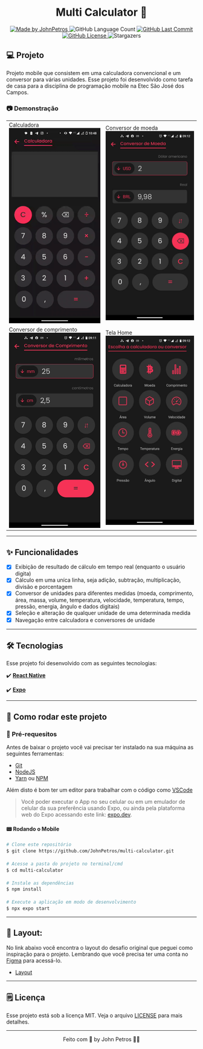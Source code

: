 <h1 align="center">
  Multi Calculator 🔢
</h1>

<div align="center">
   <a href="https://github.com/JohnPetros">
      <img alt="Made by JohnPetros" src="https://img.shields.io/badge/made%20by-JohnPetros-blueviolet">
   </a>
   <img alt="GitHub Language Count" src="https://img.shields.io/github/languages/count/JohnPetros/multi-calculator">
   <a href="https://github.com/JohnPetros/multi-calculator/commits/main">
      <img alt="GitHub Last Commit" src="https://img.shields.io/github/last-commit/JohnPetros/multi-calculator">
   </a>
  </a>
   </a>
   <a href="https://github.com/JohnPetros/multi-calculator/blob/main/LICENSE.md">
      <img alt="GitHub License" src="https://img.shields.io/github/license/JohnPetros/multi-calculator">
   </a>
    <img alt="Stargazers" src="https://img.shields.io/github/stars/JohnPetros/multi-calculator?style=social">
</div>

## 💻 Projeto

Projeto mobile que consistem em uma calculadora convencional e um conversor para várias unidades. Esse projeto foi desenvolvido como tarefa de casa para a disciplina de programação mobile na Etec São José dos Campos.

### 📷 Demonstração

<table align="center">
  <tr>
    <td width="350">
    <span>Calculadora <br/></span>
    <img alt="GIF demontrando o conversor de moeada" src=".github/multi-calculator.gif" />
    </td>
    <td width="350">
      <span>Conversor de moeda <br/></span>
        <img alt="Imagem demontrando o conversor de moeada" src=".github/currency-converter.jpeg" />
    </td>
  </tr>
   <tr>
    <td width="350">
      <span>Conversor de comprimento <br/></span>
        <img alt="Imagem demontrando o conversor de comprimento" src=".github/length-converter.jpeg" />
    </td>
    <td width="350">
      <span>Tela Home <br/></span>
        <img alt="Imagem demontrando a tela principal" src=".github/home.jpeg" />
    </td>
  </tr>
</table>

---

## ✨ Funcionalidades

- [x] Exibição de resultado de cálculo em tempo real (enquanto o usuário digita)
- [x] Cálculo em uma uníca linha, seja adição, subtração, multiplicação, divisão e porcentagem
- [x] Conversor de unidades para diferentes medidas (moeda, comprimento, área, massa, volume, temperatura, velocidade, temperatura, tempo, pressão, energia, ângulo e dados digitais)
- [x] Seleção e alteração de qualquer unidade de uma determinada medida
- [x] Navegação entre calculadora e conversores de unidade

---

## 🛠️ Tecnologias 

Esse projeto foi desenvolvido com as seguintes tecnologias:

✔️ **[React Native](https://expo.io/)**

✔️ **[Expo](https://expo.io/)**

---

## 🚀 Como rodar este projeto 

### 📝 Pré-requesitos

Antes de baixar o projeto você vai precisar ter instalado na sua máquina as seguintes ferramentas:

- [Git](https://git-scm.com)
- [NodeJS](https://nodejs.org/en/)
- [Yarn](https://yarnpkg.com/) ou [NPM](https://www.npmjs.com/)

Além disto é bom ter um editor para trabalhar com o código como [VSCode](https://code.visualstudio.com/)<br>

> Você poder executar o App no seu celular ou em um emulador de celular da sua preferência usando Expo, ou ainda pela plataforma web do Expo acessando este link: [expo.dev](https://snack.expo.dev/@joaopcarvalho/multi-calculator?platform=android).

#### 📟 Rodando o Mobile

```bash
# Clone este repositório
$ git clone https://github.com/JohnPetros/multi-calculator.git

# Acesse a pasta do projeto no terminal/cmd
$ cd multi-calculator

# Instale as dependências
$ npm install

# Execute a aplicação em modo de desenvolvimento
$ npx expo start

```

---

## 🎨 Layout:

No link abaixo você encontra o layout do desafio original que peguei como inspiração para o projeto. Lembrando que você precisa ter uma conta no [Figma](http://figma.com/) para acessá-lo.

- [Layout](<https://www.figma.com/file/ech15zxeL8HT9OpUQdJkcG/Calculator-App-(Community)?type=design&node-id=1-316&t=0JNYXNWgSjq78s2R-0>)

---

## 🗒️ Licença

Esse projeto está sob a licença MIT. Veja o arquivo [LICENSE](LICENSE) para mais detalhes.

---

<p align="center">
   Feito com 💜 by John Petros 👋🏻
</p>
